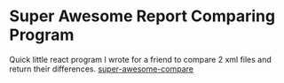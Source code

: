 # Super Awesome Report Comparing Program

Quick little react program I wrote for a friend to compare 2 xml files and return their differences. [super-awesome-compare](http://super-awesome-compare.surge.sh/)
